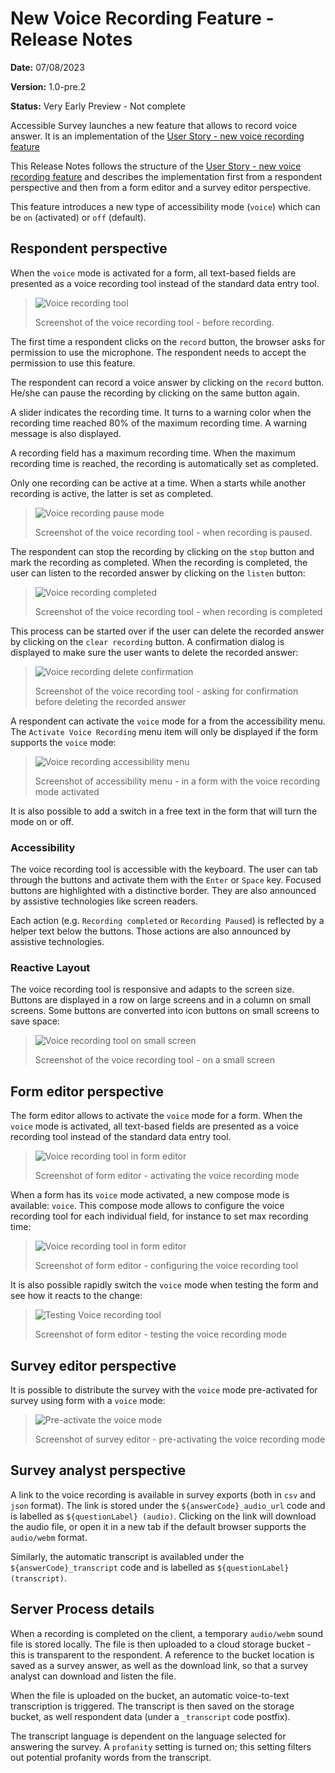 # New Voice Recording Feature - Release Notes

**Date:** 07/08/2023

**Version:** 1.0-pre.2

**Status:** Very Early Preview - Not complete

Accessible Survey launches a new feature that allows to record voice answer. It is an implementation of the [User Story - new voice recording feature](https://docs.google.com/document/d/1vtWBsTzE0xNsQnA7m9O2Di0m-ThG-cV7XX-1uf86dNc)

This Release Notes follows the structure of the [User Story - new voice recording feature](https://docs.google.com/document/d/1vtWBsTzE0xNsQnA7m9O2Di0m-ThG-cV7XX-1uf86dNc) and describes the implementation first from a respondent perspective and then from a form editor and a survey editor perspective.

This feature introduces a new type of accessibility mode (`voice`) which can be `on` (activated) or `off` (default). 

## Respondent perspective

When the `voice` mode is activated for a form, all text-based fields are presented as a voice recording tool instead of the standard data entry tool.

> ![Voice recording tool](./assets/voice-record.png)
>
> Screenshot of the voice recording tool - before recording. 

The first time a respondent clicks on the `record` button, the browser asks for permission to use the microphone. The respondent needs to accept the permission to use this feature. 

The respondent can record a voice answer by clicking on the `record` button. He/she can pause the recording by clicking on the same button again. 

A slider indicates the recording time. It turns to a warning color when the recording time reached 80% of the maximum recording time. A warning message is also displayed. 

A recording field has a maximum recording time. When the maximum recording time is reached, the recording is automatically set as completed. 

Only one recording can be active at a time. When a starts while another recording is active, the latter is set as completed.

> ![Voice recording pause mode](./assets/voice-pause.png)
>
> Screenshot of the voice recording tool - when recording is paused.

The respondent can stop the recording by clicking on the `stop` button and mark the recording as completed. When the recording is completed, the user can listen to the recorded answer by clicking on the `listen` button: 

> ![Voice recording completed](./assets/voice-listen.png)
>
> Screenshot of the voice recording tool - when recording is completed 

This process can be started over if the user can delete the recorded answer by clicking on the `clear recording` button. A confirmation dialog is displayed to make sure the user wants to delete the recorded answer: 

> ![Voice recording delete confirmation](./assets/voice-start-again.png)
>
> Screenshot of the voice recording tool - asking for confirmation before deleting the recorded answer

A respondent can activate the `voice` mode for a from the accessibility menu. The `Activate Voice Recording` menu item will only be displayed if the form supports the `voice` mode: 

> ![Voice recording accessibility menu](./assets/voice-a11y-menu.png)
>
> Screenshot of accessibility menu - in a form with the voice recording mode activated

It is also possible to add a switch in a free text in the form that will turn the mode on or off.


### Accessibility

The voice recording tool is accessible with the keyboard. The user can tab through the buttons and activate them with the `Enter` or `Space` key. Focused buttons are highlighted with a distinctive border. They are also announced by assistive technologies like screen readers.


Each action (e.g. `Recording completed` or `Recording Paused`) is reflected by a helper text below the buttons. Those actions are also announced by assistive technologies.

### Reactive Layout

The voice recording tool is responsive and adapts to the screen size. Buttons are displayed in a row on large screens and in a column on small screens. Some buttons are converted into icon buttons on small screens to save space: 

> ![Voice recording tool on small screen](./assets/voice-narrow.png)
>
>
> Screenshot of the voice recording tool - on a small screen

## Form editor perspective

The form editor allows to activate the `voice` mode for a form. When the `voice` mode is activated, all text-based fields are presented as a voice recording tool instead of the standard data entry tool.

> ![Voice recording tool in form editor](./assets/voice-activate.png)
>
> Screenshot of form editor - activating the voice recording mode

When a form has its `voice` mode activated, a new compose mode is available: `voice`. This compose mode allows to configure the voice recording tool for each individual field, for instance to set max recording time: 

> ![Voice recording tool in form editor](./assets/voice-edit-mode.png)
>
> Screenshot of form editor - configuring the voice recording tool

It is also possible rapidly switch the `voice` mode when testing the form and see how it reacts to the change: 

> ![Testing Voice recording tool](./assets/voice-test.png)
> 
> Screenshot of form editor - testing the voice recording mode


## Survey editor perspective

It is possible to distribute the survey with the `voice` mode pre-activated for survey using form with a `voice` mode: 

> ![Pre-activate the voice mode](./assets/voice-distribute.png)
>
> Screenshot of survey editor - pre-activating the voice recording mode


## Survey analyst perspective

A link to the voice recording is available in survey exports (both in `csv` and `json` format). The link is stored under the `${answerCode}_audio_url` code and is labelled as `${questionLabel} (audio)`. Clicking on the link will download the audio file, or open it in a new tab if the default browser supports the `audio/webm` format.

Similarly, the automatic transcript is availabled under the `${answerCode}_transcript` code and is labelled as `${questionLabel} (transcript)`.

## Server Process details

When a recording is completed on the client, a temporary `audio/webm` sound file is stored locally. The file is then uploaded to a cloud storage bucket - this is transparent to the respondent. A reference to the bucket location is saved as a survey answer, as well as the download link, so that a survey analyst can download and listen the file.

When the file is uploaded on the bucket, an automatic voice-to-text transcription is triggered. The transcript is then saved on the storage bucket, as well respondent data (under a `_transcript` code postfix).

The transcript language is dependent on the language selected for answering the survey. A `profanity` setting is turned on; this setting filters out potential profanity words from the transcript.





